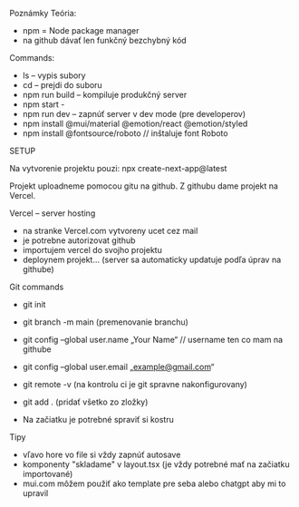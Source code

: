 Poznámky
Teória:
- npm = Node package manager
- na github dávať len funkčný bezchybný kód

Commands: 
- ls – vypis subory
- cd – prejdi do suboru
- npm run build – kompiluje produkčný server 
- npm start - 
- npm run dev – zapnúť server v dev mode (pre developerov)
- npm install @mui/material @emotion/react @emotion/styled
- npm install @fontsource/roboto          // inštaluje font Roboto


SETUP

Na vytvorenie projektu pouzi:  npx create-next-app@latest

Projekt uploadneme pomocou gitu na github.
Z githubu dame projekt na Vercel.

Vercel – server hosting
- na stranke Vercel.com vytvoreny ucet cez mail
- je potrebne autorizovat github
- importujem vercel do svojho projektu
- deploynem projekt… (server sa automaticky updatuje podľa úprav na githube)

Git commands
- git init 
- git branch -m main         (premenovanie branchu)
- git config –global user.name „Your Name“         // username ten co mam na githube
- git config –global user.email „example@gmail.com“
- git remote -v       (na kontrolu ci je git spravne nakonfigurovany)
- git add .               (pridať všetko zo zložky)

- Na začiatku je potrebné spraviť si kostru

Tipy
- vľavo hore vo file si vždy zapnúť autosave
- komponenty "skladame" v layout.tsx (je vždy potrebné mať na začiatku importované)
- mui.com môžem použiť ako template pre seba alebo chatgpt aby mi to upravil
